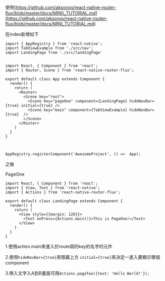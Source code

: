 使用[https://github.com/aksonov/react-native-router-flux/blob/master/docs/MINI\_TUTORIAL.md](https://github.com/aksonov/react-native-router-flux/blob/master/docs/MINI_TUTORIAL.md)

在index新增如下

```
import { AppRegistry } from 'react-native';
import TabViewExample from './src/nav';
import LandingPage from './src/landingPage'


import React, { Component } from 'react';
import { Router, Scene } from 'react-native-router-flux';

export default class App extends Component {
  render() {
    return (
      <Router>
        <Scene key="root">
          <Scene key="pageOne" component={LandingPage} hideNavBar={true} initial={true} />
          <Scene key="main" component={TabViewExample} hideNavBar={true}  />
        </Scene>
      </Router>
    )
  }
}



AppRegistry.registerComponent('AwesomeProject', () =>  App);
```

之後

PageOne

```
import React, { Component } from 'react';
import { View, Text } from 'react-native';
import { Actions } from 'react-native-router-flux';

export default class LandingPage extends Component {
  render() {
    return (
      <View style={{margin: 128}}>
        <Text onPress={Actions.main()}>This is PageOne!</Text>
      </View>
    )
  }
}
```

1.使用action.main來進入於route寫的key的名字的元件

2.使用`hideNavBar={true}`來隱藏上方 `initial={true}`來決定一進入要顯示哪個component

3.帶入文字入A到B畫面可用`Actions.pageTwo({text: 'Hello World!'});`

